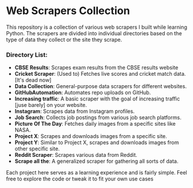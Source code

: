 # Web Scrapers Collection

This repository is a collection of various web scrapers I built while learning Python. The scrapers are divided into individual directories based on the type of data they collect or the site they scrape.

### Directory List:
- **CBSE Results**: Scrapes exam results from the CBSE results website
- **Cricket Scraper**: (Used to) Fetches live scores and cricket match data. [It's dead now]
- **Data Collection**: General-purpose data scrapers for different websites.
- **GitHubAutomation**: Automates repo uploads on GitHub.
- **Increasing traffic**: A basic scraper with the goal of increasing traffic [juse barely] on your website.
- **Instagram**: Scrapes data from Instagram profiles.
- **Job Search**: Collects job postings from various job search platforms.
- **Picture Of The Day**: Fetches daily images from a specific sites like NASA.
- **Project X**: Scrapes and downloads images from a specific site.
- **Project Y**: Similar to Project X, scrapes and downloads images from other specific site.
- **Reddit Scraper**: Scrapes various data from Reddit.
- **Scrape all the**: A generalized scraper for gathering all sorts of data.

Each project here serves as a learning experience and is fairly simple. Feel free to explore the code or tweak it to fit your own use cases
